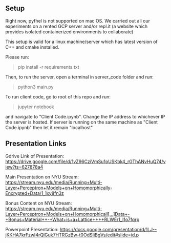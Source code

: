 ## Setup

Right now, pyfhel is not supported on mac OS. We carried out all our experiments on a rented GCP server and/or repl.it (a website which provides isolated containerized environments to collaborate)

This setup is valid for a linux machine/server which has latest version of C++ and cmake installed.

Please run:
> pip install -r requirements.txt

Then, to run the server, open a terminal in server_code folder and run:
> python3 main.py

To run client code, go to root of this repo and run:
> jupyter notebook

and navigate to "Client Code.ipynb". Change the IP address to whichever IP the server is hosted. If server is running on the same machine as "Client Code.ipynb" then let it remain "localhost"

## Presentation Links

Gdrive Link of Presentation: https://drive.google.com/file/d/1vZ96CziVmSu1oUSKbk4_rGThANvHuQ74/view?ts=627878a4 

Main Presentation on NYU Stream:   https://stream.nyu.edu/media/Running+Multi-Layer+Perceptron+Models+on+Homomorphically-Encrypted+Data/1_1xy8fn3z

Bonus Content on NYU Stream:  https://stream.nyu.edu/media/Running+Multi-Layer+Perceptron+Models+on+Homomorphicall[…]Data+-+Bonus+Material++-+What+is+a+Lattice++++RLWE/1_l1o7fqrp

Powerpoint Presentation: https://docs.google.com/presentation/d/1LJ--jKKHA7krFzwI4rQlGuk7HTRGzBw-t0OdSIiBgVs/edit#slide=id.p 
